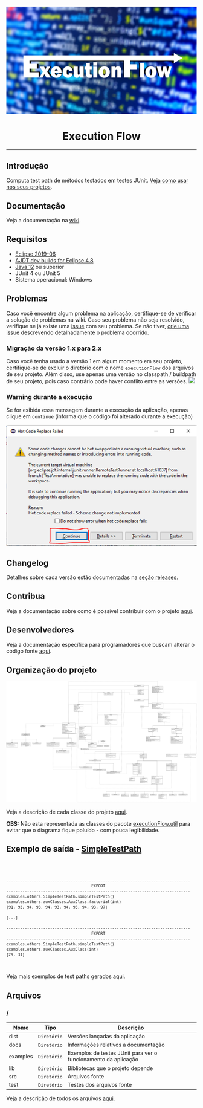 ![](https://github.com/williamniemiec/ExecutionFlow/blob/master/docs/img/logo/logo.jpg?raw=true)

<h1 align='center'> Execution Flow</h1>

<hr />

## Introdução
Computa test path de métodos testados em testes JUnit. [Veja como usar nos seus projetos](https://github.com/williamniemiec/ExecutionFlow/wiki/Como-usar).

## Documentação
Veja a documentação na [wiki](https://github.com/williamniemiec/ExecutionFlow/wiki).

## Requisitos
- [Eclipse 2019-06](https://www.eclipse.org/downloads/packages/release/2019-06)
- [AJDT dev builds for Eclipse 4.8](http://download.eclipse.org/tools/ajdt/48/dev/update)
- [Java 12](https://www.oracle.com/java/technologies/javase/jdk12-archive-downloads.html) ou superior
- JUnit 4 ou JUnit 5
- Sistema operacional: Windows

## Problemas
Caso você encontre algum problema na aplicação, certifique-se de verificar a solução de problemas na wiki. Caso seu problema não seja resolvido, verifique se já existe uma [issue](https://github.com/williamniemiec/ExecutionFlow/issues) com seu problema. Se não tiver, [crie uma issue](https://github.com/williamniemiec/ExecutionFlow/issues/new/choose) descrevendo detalhadamente o problema ocorrido.

### Migração da versão 1.x para 2.x
Caso você tenha usado a versão 1 em algum momento em seu projeto, certifique-se de excluir o diretório com o nome `executionFlow` dos arquivos de seu projeto. Além disso, use apenas uma versão no classpath / buildpath de seu projeto, pois caso contrário pode haver conflito entre as versões.
![](https://github.com/williamniemiec/ExecutionFlow/blob/master/docs/gif/migration.gif)

### Warning durante a execução
Se for exibida essa mensagem durante a execução da aplicação, apenas clique em `continue` (informa que o código foi alterado durante a execução)

![eclipse_msg](https://github.com/williamniemiec/ExecutionFlow/blob/master/docs/img/others/eclipse_msg.PNG?raw=true)

## Changelog
Detalhes sobre cada versão estão documentadas na [seção releases](https://github.com/williamniemiec/ExecutionFlow/releases).

## Contribua
Veja a documentação sobre como é possível contribuir com o projeto [aqui](https://github.com/williamniemiec/ExecutionFlow/blob/master/CONTRIBUTING.md).

## Desenvolvedores
Veja a documentação específica para programadores que buscam alterar o código fonte [aqui](https://github.com/williamniemiec/ExecutionFlow/blob/master/DEVELOPERS.md).

## Organização do projeto
![UML diagram](https://github.com/williamniemiec/ExecutionFlow/blob/master/docs/uml/uml.png?raw=true)

Veja a descrição de cada classe do projeto [aqui](https://github.com/williamniemiec/ExecutionFlow/wiki/Classes,-Interfaces-e-Aspectos).

<b>OBS:</b> Não esta representada as classes do pacote [executionFlow.util](https://github.com/williamniemiec/ExecutionFlow/tree/master/src/executionFlow/util) para evitar que o diagrama fique poluído - com pouca legibilidade.

## Exemplo de saída - [SimpleTestPath](https://github.com/williamniemiec/ExecutionFlow/blob/master/examples/examples/others/SimpleTestPath.java)
<code>
	
	--------------------------------------------------------------------------------
	                                     EXPORT
	--------------------------------------------------------------------------------
	examples.others.SimpleTestPath.simpleTestPath()
	examples.others.auxClasses.AuxClass.factorial(int)
	[91, 93, 94, 93, 94, 93, 94, 93, 94, 93, 97]
	 
	[...]
	 
	--------------------------------------------------------------------------------
	    	                             EXPORT
	--------------------------------------------------------------------------------
	examples.others.SimpleTestPath.simpleTestPath()
	examples.others.auxClasses.AuxClass(int)
	[29, 31]
</code>

Veja mais exemplos de test paths gerados [aqui](https://github.com/williamniemiec/ExecutionFlow/wiki/Exemplos).

##  Arquivos
### /
|        Nome        |Tipo|Descrição|
|----------------|-------------------------------|-----------------------------|
|dist |`Diretório`|Versões lançadas da aplicação|
|docs |`Diretório`|Informações relativos a documentação|
|examples   |`Diretório`|	Exemplos de testes JUnit para ver o funcionamento da aplicação   |
|lib   |`Diretório`|Bibliotecas que o projeto depende   |
|src     |`Diretório`| Arquivos fonte|
|test|`Diretório`|Testes dos arquivos fonte|

Veja a descrição de todos os arquivos [aqui](https://github.com/williamniemiec/ExecutionFlow/wiki/Arquivos).
